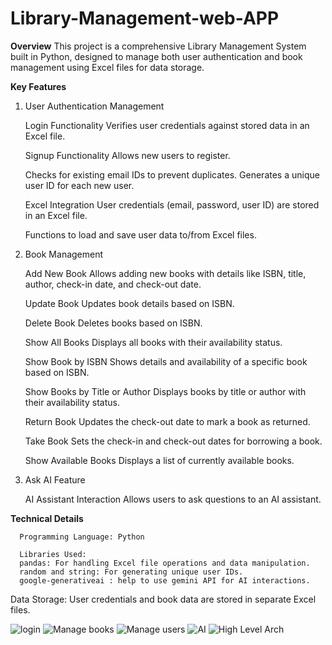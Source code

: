 # Library-Management-web-APP

**Overview**
This project is a comprehensive Library Management System built in Python, designed to manage both user authentication and book management using Excel files for data storage.


**Key Features**

1. User Authentication Management

    Login Functionality
        Verifies user credentials against stored data in an Excel file.
   
    Signup Functionality
        Allows new users to register.
   
    Checks for existing email IDs to prevent duplicates.
        Generates a unique user ID for each new user.
   
    Excel Integration
        User credentials (email, password, user ID) are stored in an Excel file.
   
    Functions to load and save user data to/from Excel files.


2. Book Management
   
    Add New Book
        Allows adding new books with details like ISBN, title, author, check-in date, and check-out date.
   
    Update Book
        Updates book details based on ISBN.
   
    Delete Book
        Deletes books based on ISBN.
   
    Show All Books
        Displays all books with their availability status.
   
    Show Book by ISBN
        Shows details and availability of a specific book based on ISBN.
   
    Show Books by Title or Author
        Displays books by title or author with their availability status.
   
    Return Book
        Updates the check-out date to mark a book as returned.
   
    Take Book
        Sets the check-in and check-out dates for borrowing a book.
   
   
    Show Available Books
        Displays a list of currently available books.

   
3. Ask AI Feature
   
      AI Assistant Interaction
          Allows users to ask questions to an AI assistant.


**Technical Details**

      Programming Language: Python
      
      Libraries Used:
      pandas: For handling Excel file operations and data manipulation.
      random and string: For generating unique user IDs.
      google-generativeai : help to use gemini API for AI interactions.
      

Data Storage:
  User credentials and book data are stored in separate Excel files.

![login](https://github.com/user-attachments/assets/da57be67-412d-4f43-98a1-8f41d4ddb5c1)
![Manage books](https://github.com/user-attachments/assets/67c0a4b1-8bb8-41c0-b4ee-93539572cd73)
![Manage users](https://github.com/user-attachments/assets/d5eb81ad-e53c-4a37-a845-1c9d1ee1f14f)
![AI](https://github.com/user-attachments/assets/0614b746-ed3c-45a8-9746-ff200ac38577)
![High Level Arch](https://github.com/user-attachments/assets/2c2898ae-7b76-4d2c-b1f6-61d689dff5c2)

